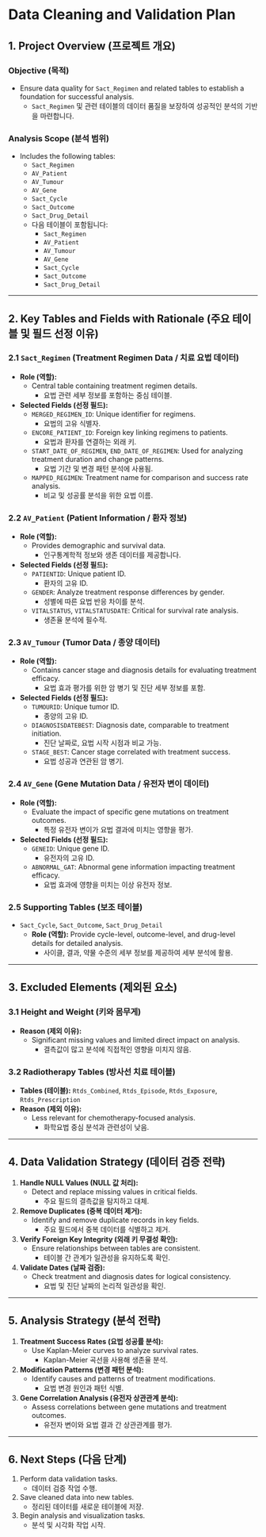 # Data Cleaning and Validation Plan

## 1. Project Overview (프로젝트 개요)

### Objective (목적)
- Ensure data quality for `Sact_Regimen` and related tables to establish a foundation for successful analysis.
  - `Sact_Regimen` 및 관련 테이블의 데이터 품질을 보장하여 성공적인 분석의 기반을 마련합니다.

### Analysis Scope (분석 범위)
- Includes the following tables:
  - `Sact_Regimen`
  - `AV_Patient`
  - `AV_Tumour`
  - `AV_Gene`
  - `Sact_Cycle`
  - `Sact_Outcome`
  - `Sact_Drug_Detail`
  - 다음 테이블이 포함됩니다:
    - `Sact_Regimen`
    - `AV_Patient`
    - `AV_Tumour`
    - `AV_Gene`
    - `Sact_Cycle`
    - `Sact_Outcome`
    - `Sact_Drug_Detail`

---

## 2. Key Tables and Fields with Rationale (주요 테이블 및 필드 선정 이유)

### 2.1 `Sact_Regimen` (Treatment Regimen Data / 치료 요법 데이터)
- **Role (역할):**
  - Central table containing treatment regimen details.
    - 요법 관련 세부 정보를 포함하는 중심 테이블.
- **Selected Fields (선정 필드):**
  - `MERGED_REGIMEN_ID`: Unique identifier for regimens.
    - 요법의 고유 식별자.
  - `ENCORE_PATIENT_ID`: Foreign key linking regimens to patients.
    - 요법과 환자를 연결하는 외래 키.
  - `START_DATE_OF_REGIMEN`, `END_DATE_OF_REGIMEN`: Used for analyzing treatment duration and change patterns.
    - 요법 기간 및 변경 패턴 분석에 사용됨.
  - `MAPPED_REGIMEN`: Treatment name for comparison and success rate analysis.
    - 비교 및 성공률 분석을 위한 요법 이름.

### 2.2 `AV_Patient` (Patient Information / 환자 정보)
- **Role (역할):**
  - Provides demographic and survival data.
    - 인구통계학적 정보와 생존 데이터를 제공합니다.
- **Selected Fields (선정 필드):**
  - `PATIENTID`: Unique patient ID.
    - 환자의 고유 ID.
  - `GENDER`: Analyze treatment response differences by gender.
    - 성별에 따른 요법 반응 차이를 분석.
  - `VITALSTATUS`, `VITALSTATUSDATE`: Critical for survival rate analysis.
    - 생존율 분석에 필수적.

### 2.3 `AV_Tumour` (Tumor Data / 종양 데이터)
- **Role (역할):**
  - Contains cancer stage and diagnosis details for evaluating treatment efficacy.
    - 요법 효과 평가를 위한 암 병기 및 진단 세부 정보를 포함.
- **Selected Fields (선정 필드):**
  - `TUMOURID`: Unique tumor ID.
    - 종양의 고유 ID.
  - `DIAGNOSISDATEBEST`: Diagnosis date, comparable to treatment initiation.
    - 진단 날짜로, 요법 시작 시점과 비교 가능.
  - `STAGE_BEST`: Cancer stage correlated with treatment success.
    - 요법 성공과 연관된 암 병기.

### 2.4 `AV_Gene` (Gene Mutation Data / 유전자 변이 데이터)
- **Role (역할):**
  - Evaluate the impact of specific gene mutations on treatment outcomes.
    - 특정 유전자 변이가 요법 결과에 미치는 영향을 평가.
- **Selected Fields (선정 필드):**
  - `GENEID`: Unique gene ID.
    - 유전자의 고유 ID.
  - `ABNORMAL_GAT`: Abnormal gene information impacting treatment efficacy.
    - 요법 효과에 영향을 미치는 이상 유전자 정보.

### 2.5 Supporting Tables (보조 테이블)
- `Sact_Cycle`, `Sact_Outcome`, `Sact_Drug_Detail`
  - **Role (역할):** Provide cycle-level, outcome-level, and drug-level details for detailed analysis.
    - 사이클, 결과, 약물 수준의 세부 정보를 제공하여 세부 분석에 활용.

---

## 3. Excluded Elements (제외된 요소)

### 3.1 Height and Weight (키와 몸무게)
- **Reason (제외 이유):**
  - Significant missing values and limited direct impact on analysis.
    - 결측값이 많고 분석에 직접적인 영향을 미치지 않음.

### 3.2 Radiotherapy Tables (방사선 치료 테이블)
- **Tables (테이블):** `Rtds_Combined`, `Rtds_Episode`, `Rtds_Exposure`, `Rtds_Prescription`
- **Reason (제외 이유):**
  - Less relevant for chemotherapy-focused analysis.
    - 화학요법 중심 분석과 관련성이 낮음.

---

## 4. Data Validation Strategy (데이터 검증 전략)

1. **Handle NULL Values (NULL 값 처리):**
   - Detect and replace missing values in critical fields.
     - 주요 필드의 결측값을 탐지하고 대체.
2. **Remove Duplicates (중복 데이터 제거):**
   - Identify and remove duplicate records in key fields.
     - 주요 필드에서 중복 데이터를 식별하고 제거.
3. **Verify Foreign Key Integrity (외래 키 무결성 확인):**
   - Ensure relationships between tables are consistent.
     - 테이블 간 관계가 일관성을 유지하도록 확인.
4. **Validate Dates (날짜 검증):**
   - Check treatment and diagnosis dates for logical consistency.
     - 요법 및 진단 날짜의 논리적 일관성을 확인.

---

## 5. Analysis Strategy (분석 전략)

1. **Treatment Success Rates (요법 성공률 분석):**
   - Use Kaplan-Meier curves to analyze survival rates.
     - Kaplan-Meier 곡선을 사용해 생존율 분석.
2. **Modification Patterns (변경 패턴 분석):**
   - Identify causes and patterns of treatment modifications.
     - 요법 변경 원인과 패턴 식별.
3. **Gene Correlation Analysis (유전자 상관관계 분석):**
   - Assess correlations between gene mutations and treatment outcomes.
     - 유전자 변이와 요법 결과 간 상관관계를 평가.

---

## 6. Next Steps (다음 단계)

1. Perform data validation tasks.
   - 데이터 검증 작업 수행.
2. Save cleaned data into new tables.
   - 정리된 데이터를 새로운 테이블에 저장.
3. Begin analysis and visualization tasks.
   - 분석 및 시각화 작업 시작.

